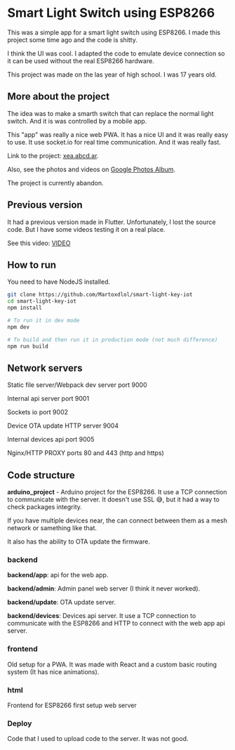 # Smart Light Switch using ESP8266

This was a simple app for a smart light switch using ESP8266.
I made this project some time ago and the code is shitty.

I think the UI was cool.
I adapted the code to emulate device connection so it can be used without the real ESP8266 hardware.

This project was made on the las year of high school. I was 17 years old.

## More about the project

The idea was to make a smarth switch that can replace the normal light switch.
And it is was controlled by a mobile app.

This "app" was really a nice web PWA. It has a nice UI and it was really easy to use.
It use socket.io for real time communication. And it was really fast.

Link to the project: [xea.abcd.ar](https://xea.abcd.ar/).

Also, see the photos and videos on [Google Photos Album](https://photos.app.goo.gl/4aNGrXZGodCf92ZD9).

The project is currently abandon.

## Previous version

It had a previous version made in Flutter. Unfortunately, I lost the source code.
But I have some videos testing it on a real place.

See this video: [VIDEO](https://photos.google.com/share/AF1QipMsgXVrWToOgmYFuxDvQsbgIY--WtbpsfxvFUaLBu1ASUmpyL74f-zU_n-dS8T1Wg/photo/AF1QipPoGlzcET_1j03l7ydm1dQgOfIJAOIIyFxOzA24?key=S3JjeUN4RElrbmtLZGpKenJKeHNkaklIX192TndR)

## How to run

You need to have NodeJS installed.

```bash
git clone https://github.com/Martoxdlol/smart-light-key-iot
cd smart-light-key-iot
npm install

# To run it in dev mode
npm dev

# To build and then run it in production mode (not much difference)
npm run build
```


## Network servers

Static file server/Webpack dev server port 9000

Internal api server port 9001

Sockets io port 9002

Device OTA update HTTP server 9004

Internal devices api port 9005

Nginx/HTTP PROXY ports 80 and 443 (http and https)

## Code structure

**arduino_project** - Arduino project for the ESP8266.
It use a TCP connection to communicate with the server.
It doesn't use SSL 😅, but it had a way to check packages integrity.

If you have multiple devices near, the can connect between them as a mesh network or samething like that.

It also has the ability to OTA update the firmware.

### **backend**

**backend/app**: api for the web app.

**backend/admin**: Admin panel web server (I think it never worked).

**backend/update**: OTA update server.

**backend/devices**: Devices api server. It use a TCP connection to communicate with the ESP8266 and HTTP to connect with the web app api server.


### **frontend**

Old setup for a PWA. It was made with React and a custom basic routing system (It has nice animations).

### **html**

Frontend for ESP8266 first setup web server

### **Deploy**

Code that I used to upload code to the server. It was not good. 